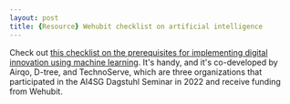 ```yaml
---
layout: post
title: {Resource} Wehubit checklist on artificial intelligence
---
```


Check out [this checklist on the prerequisites for implementing digital innovation using machine learning](https://www.wehubit.be/en/node/263). It's handy, and it's co-developed by Airqo, D-tree, and TechnoServe, which are three organizations that participated in the AI4SG Dagstuhl Seminar in 2022 and receive funding from Wehubit. 
